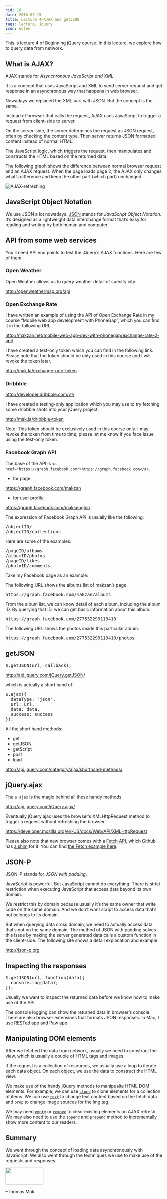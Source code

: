 ```yaml
---
cid: 16
date: 2016-03-15
title: Lecture 4—AJAX and getJSON
tags: lecture, jquery
icon: notes
---
```



<p>This is lecture 4 of Beginning jQuery course. In this lecture, we explore how to query data from network.
</p>

## What is AJAX?

<p>AJAX stands for <em>Asynchronous JavaScript and XML</em>.
</p>
<p>It is a concept that uses JavaScript and XML to send server request and get response in an asynchronous way that happens in web browser.
</p>
<p>Nowadays we replaced the XML part with JSON. But the concept is the same.
</p>
<p>Instead of browser that calls the request, AJAX uses JavaScript to trigger a request from client-side to server.
</p>
<p>On the server-side, the server determines the request as JSON request, often by checking the content type. Then server returns JSON formatted content instead of normal HTML.
</p>
<p>The JavaScript logic, which triggers the request, then manipulates and constructs the HTML based on the returned data.
</p>
<p>The following graph shows the difference between normal browser request and an AJAX request. When the page loads page 2, the AJAX only changes what’s difference and keep the other part (which part) unchanged.
</p>
<p><img src="https://dl.dropboxusercontent.com/u/3079250/Public%20for%20Beginning%20jQuery/ajax-refresh.png" alt="AJAX-refreshing">
</p>

## JavaScript Object Notation

<p>We use JSON a lot nowadays. <a href="http://json.org/">JSON</a> stands for <em>JavaScript Object Notation</em>. It’s designed as a lightweight data interchange format that’s easy for reading and writing by both human and computer.
</p>

## API from some web services

<p>You’ll need API end points to test the jQuery’s AJAX functions. Here are few of them.
</p>

### Open Weather

<p>Open Weather allows us to query weather detail of specify city.
</p>
<p><a href="http://openweathermap.org/api">http://openweathermap.org/api</a>
</p>

### Open Exchange Rate

<p>I have written an example of using the API of Open Exchange Rate in my course “Mobile web app development with PhoneGap”, which you can find it in the following URL.
</p>
<p><a href="http://makzan.net/mobile-web-app-dev-with-phonegap/exchange-rate-2-api/">http://makzan.net/mobile-web-app-dev-with-phonegap/exchange-rate-2-api/</a>
</p>
<p>I have created a test-only token which you can find in the following link. Please note that the token should be only used in this course and I will revoke the token later.
</p>
<p><a href="http://mak.la/exchange-rate-token">http://mak.la/exchange-rate-token</a>
</p>

### Dribbble

<p><a href="http://developer.dribbble.com/v1/">http://developer.dribbble.com/v1/</a>
</p>
<p>I have created a testing-only application which you may use to try fetching some dribbble shots into your jQuery project.
</p>
<p><a href="http://mak.la/dribbble-token">http://mak.la/dribbble-token</a>
</p>
<p>Note: This token should be exclusively used in this course only. I may revoke the token from time to time, please let me know if you face issue using the test-only token.
</p>

### Facebook Graph API

<p>The base of the API is <code>&lt;a href="https://graph.facebook.com"&gt;https://graph.facebook.com&lt;/a&gt;</code>.
</p>
<ul>
	<li>for page:</li>
</ul>
<p><a href="https://graph.facebook.com/makzan">https://graph.facebook.com/makzan</a>
</p>
<ul>
	<li>for user profile:</li>
</ul>
<p><a href="https://graph.facebook.com/maksenghin">https://graph.facebook.com/maksenghin</a>
</p>
<p>The expression of Facebook Graph API is usually like the following:
</p>
<pre>/objectID/
/objectID/collections
</pre>
<p>Here are some of the examples:
</p>
<pre>/pageID/albums
/albumID/photos
/pageID/likes
/photoID/comments
</pre>
<p>Take my Facebook page as an example:
</p>
<p>The following URL shows the albums list of makzan’s page.
</p>
<pre>https://graph.facebook.com/makzan/albums
</pre>
<p>From the album list, we can know detail of each album, including the album ID. By querying that ID, we can get basic information about this album.
</p>
<pre>https://graph.facebook.com/277532299119410
</pre>
<p>The following URL shows the photos inside this particular album.
</p>
<pre>https://graph.facebook.com/277532299119410/photos
</pre>

## getJSON

<pre>$.getJSON(url, callback);
</pre>
<p><a href="http://api.jquery.com/jQuery.getJSON/">http://api.jquery.com/jQuery.getJSON/</a>
</p>
<p>which is actually a short hand of:
</p>
<pre>$.ajax({
  dataType: "json",
  url: url,
  data: data,
  success: success
});
</pre>
<p>All the short hand methods:
</p>
<ul>
	<li>get</li>
	<li>getJSON</li>
	<li>getScript</li>
	<li>post</li>
	<li>load</li>
</ul>
<p><a href="http://api.jquery.com/category/ajax/shorthand-methods/">http://api.jquery.com/category/ajax/shorthand-methods/</a>
</p>

## jQuery.ajax

<p>The <code>$.ajax</code> is the magic behind all these handy methods
</p>
<p><a href="http://api.jquery.com/jQuery.ajax/">http://api.jquery.com/jQuery.ajax/</a>
</p>
<p>Eventually jQuery.ajax uses the browser’s XMLHttpRequest method to trigger a request without refreshing the browser.
</p>
<p><a href="https://developer.mozilla.org/en-US/docs/Web/API/XMLHttpRequest">https://developer.mozilla.org/en-US/docs/Web/API/XMLHttpRequest</a>
</p>

Please also note that new browser comes with a [Fetch API](https://developer.mozilla.org/en/docs/Web/API/Fetch_API), which Github has [a shim](https://github.com/github/fetch) for it. You can find [the Fetch example here](https://developer.mozilla.org/en-US/docs/Web/API/Fetch_API/Using_Fetch).

## JSON-P

<p>JSON-P stands for <em>JSON with padding</em>.
</p>
<p>JavaScript is powerful. But JavaScript cannot do everything. There is strict restriction when executing JavaScript that access data beyond its own domain.
</p>
<p>We restrict this by domain because usually it’s the same owner that write code on the same domain. And we don’t want script to access data that’s not belongs to its domain.
</p>
<p>But when querying data cross domain, we need to actually access data that’s not on the same domain. The method of JSON with padding solves this issue by making the server generated data calls a custom function in the client-side. The following site shows a detail explanation and example.
</p>
<p><a href="http://json-p.org/">http://json-p.org</a>
</p>

## Inspecting the responses

<pre>$.getJSON(url, function(data){
  console.log(data);
});
</pre>
<p>Usually we want to inspect the returned data before we know how to make use of the API.
</p>
<p>The console logging can show the returned data in browser’s console. There are also browser extensions that formats JSON responses. In Mac, I use <a href="http://www.helloresolven.com/portfolio/rested/">RESTed</a> app and <a href="https://luckymarmot.com/paw">Paw</a> app.
</p>

## Manipulating DOM elements

<p>After we fetched the data from network, usually we need to construct the view, which is usually a couple of HTML tags and images.
</p>
<p>If the request is a collection of resources, we usually use a loop to iterate each data object. On each object, we use the data to construct the HTML view.
</p>
<p>We make use of the handy jQuery methods to manipualte HTML DOM elements. For example, we can use <a href="http://api.jquery.com/clone/"><code>clone</code></a> to clone elements for a collection of items. We can use <a href="http://api.jquery.com/text/"><code>text</code></a> to change text content based on the fetch data and <code>prop</code> to change image sources for the img tag.
</p>
<p>We may need <a href="http://api.jquery.com/empty/"><code>empty</code></a> or <a href="http://api.jquery.com/remove/"><code>remove</code></a> to clear existing elements on AJAX refresh. We may also need to use the <a href="http://api.jquery.com/append/"><code>append</code></a> and <a href="http://api.jquery.com/prepend/"><code>prepend</code></a> method to incrementally show more content to our readers.
</p>

## Summary

<p>We went through the concept of loading data asynchronously with JavaScript. We also went through the techniques we use to make use of the requests and responses.
</p>
<p><img src="http://mak.la/signature" width="121" height="54" style="width: 121px; height: 54px;"></p>
<p>–Thomas Mak
</p>